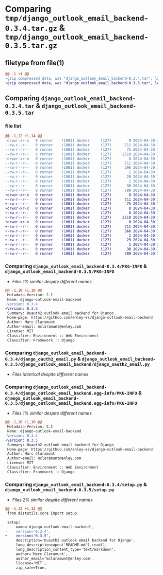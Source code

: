 # Comparing `tmp/django_outlook_email_backend-0.3.4.tar.gz` & `tmp/django_outlook_email_backend-0.3.5.tar.gz`

## filetype from file(1)

```diff
@@ -1 +1 @@
-gzip compressed data, was "django_outlook_email_backend-0.3.4.tar", last modified: Tue Apr 30 18:58:38 2024, max compression
+gzip compressed data, was "django_outlook_email_backend-0.3.5.tar", last modified: Tue Apr 30 19:30:23 2024, max compression
```

## Comparing `django_outlook_email_backend-0.3.4.tar` & `django_outlook_email_backend-0.3.5.tar`

### file list

```diff
@@ -1,12 +1,14 @@
-drwxr-xr-x   0 runner    (1001) docker     (127)        0 2024-04-30 18:58:38.009746 django_outlook_email_backend-0.3.4/
--rw-r--r--   0 runner    (1001) docker     (127)      711 2024-04-30 18:58:38.009746 django_outlook_email_backend-0.3.4/PKG-INFO
--rw-r--r--   0 runner    (1001) docker     (127)       75 2024-04-30 18:58:34.000000 django_outlook_email_backend-0.3.4/README.md
--rw-r--r--   0 runner    (1001) docker     (127)     2510 2024-04-30 18:58:34.000000 django_outlook_email_backend-0.3.4/django_oauth2_email.py
-drwxr-xr-x   0 runner    (1001) docker     (127)        0 2024-04-30 18:58:38.009746 django_outlook_email_backend-0.3.4/django_outlook_email_backend.egg-info/
--rw-r--r--   0 runner    (1001) docker     (127)      711 2024-04-30 18:58:38.000000 django_outlook_email_backend-0.3.4/django_outlook_email_backend.egg-info/PKG-INFO
--rw-r--r--   0 runner    (1001) docker     (127)      296 2024-04-30 18:58:38.000000 django_outlook_email_backend-0.3.4/django_outlook_email_backend.egg-info/SOURCES.txt
--rw-r--r--   0 runner    (1001) docker     (127)        1 2024-04-30 18:58:38.000000 django_outlook_email_backend-0.3.4/django_outlook_email_backend.egg-info/dependency_links.txt
--rw-r--r--   0 runner    (1001) docker     (127)       20 2024-04-30 18:58:38.000000 django_outlook_email_backend-0.3.4/django_outlook_email_backend.egg-info/top_level.txt
--rw-r--r--   0 runner    (1001) docker     (127)        1 2024-04-30 18:58:37.000000 django_outlook_email_backend-0.3.4/django_outlook_email_backend.egg-info/zip-safe
--rw-r--r--   0 runner    (1001) docker     (127)       38 2024-04-30 18:58:38.009746 django_outlook_email_backend-0.3.4/setup.cfg
--rw-r--r--   0 runner    (1001) docker     (127)      789 2024-04-30 18:58:34.000000 django_outlook_email_backend-0.3.4/setup.py
+drwxr-xr-x   0 runner    (1001) docker     (127)        0 2024-04-30 19:30:23.283704 django_outlook_email_backend-0.3.5/
+-rw-r--r--   0 runner    (1001) docker     (127)      711 2024-04-30 19:30:23.283704 django_outlook_email_backend-0.3.5/PKG-INFO
+-rw-r--r--   0 runner    (1001) docker     (127)       75 2024-04-30 19:30:19.000000 django_outlook_email_backend-0.3.5/README.md
+drwxr-xr-x   0 runner    (1001) docker     (127)        0 2024-04-30 19:30:23.279704 django_outlook_email_backend-0.3.5/django_outlook_email_backend/
+-rw-r--r--   0 runner    (1001) docker     (127)        0 2024-04-30 19:30:19.000000 django_outlook_email_backend-0.3.5/django_outlook_email_backend/__init__.py
+-rw-r--r--   0 runner    (1001) docker     (127)     2510 2024-04-30 19:30:19.000000 django_outlook_email_backend-0.3.5/django_outlook_email_backend/django_oauth2_email.py
+drwxr-xr-x   0 runner    (1001) docker     (127)        0 2024-04-30 19:30:23.283704 django_outlook_email_backend-0.3.5/django_outlook_email_backend.egg-info/
+-rw-r--r--   0 runner    (1001) docker     (127)      711 2024-04-30 19:30:23.000000 django_outlook_email_backend-0.3.5/django_outlook_email_backend.egg-info/PKG-INFO
+-rw-r--r--   0 runner    (1001) docker     (127)      366 2024-04-30 19:30:23.000000 django_outlook_email_backend-0.3.5/django_outlook_email_backend.egg-info/SOURCES.txt
+-rw-r--r--   0 runner    (1001) docker     (127)        1 2024-04-30 19:30:23.000000 django_outlook_email_backend-0.3.5/django_outlook_email_backend.egg-info/dependency_links.txt
+-rw-r--r--   0 runner    (1001) docker     (127)       29 2024-04-30 19:30:23.000000 django_outlook_email_backend-0.3.5/django_outlook_email_backend.egg-info/top_level.txt
+-rw-r--r--   0 runner    (1001) docker     (127)        1 2024-04-30 19:30:23.000000 django_outlook_email_backend-0.3.5/django_outlook_email_backend.egg-info/zip-safe
+-rw-r--r--   0 runner    (1001) docker     (127)       38 2024-04-30 19:30:23.283704 django_outlook_email_backend-0.3.5/setup.cfg
+-rw-r--r--   0 runner    (1001) docker     (127)      789 2024-04-30 19:30:19.000000 django_outlook_email_backend-0.3.5/setup.py
```

### Comparing `django_outlook_email_backend-0.3.4/PKG-INFO` & `django_outlook_email_backend-0.3.5/PKG-INFO`

 * *Files 1% similar despite different names*

```diff
@@ -1,10 +1,10 @@
 Metadata-Version: 2.1
 Name: django-outlook-email-backend
-Version: 0.3.4
+Version: 0.3.5
 Summary: Ouauth2 outlook email backend for Django
 Home-page: https://github.com/enley-es/django-outlook-email-backend
 Author: Marc Claramunt
 Author-email: mclaramunt@enley.com
 License: MIT
 Classifier: Environment :: Web Environment
 Classifier: Framework :: Django
```

### Comparing `django_outlook_email_backend-0.3.4/django_oauth2_email.py` & `django_outlook_email_backend-0.3.5/django_outlook_email_backend/django_oauth2_email.py`

 * *Files identical despite different names*

### Comparing `django_outlook_email_backend-0.3.4/django_outlook_email_backend.egg-info/PKG-INFO` & `django_outlook_email_backend-0.3.5/django_outlook_email_backend.egg-info/PKG-INFO`

 * *Files 1% similar despite different names*

```diff
@@ -1,10 +1,10 @@
 Metadata-Version: 2.1
 Name: django-outlook-email-backend
-Version: 0.3.4
+Version: 0.3.5
 Summary: Ouauth2 outlook email backend for Django
 Home-page: https://github.com/enley-es/django-outlook-email-backend
 Author: Marc Claramunt
 Author-email: mclaramunt@enley.com
 License: MIT
 Classifier: Environment :: Web Environment
 Classifier: Framework :: Django
```

### Comparing `django_outlook_email_backend-0.3.4/setup.py` & `django_outlook_email_backend-0.3.5/setup.py`

 * *Files 2% similar despite different names*

```diff
@@ -1,12 +1,12 @@
 from distutils.core import setup
 
 setup(
     name='django-outlook-email-backend',
-    version='0.3.4',
+    version='0.3.5',
     description='Ouauth2 outlook email backend for Django',
     long_description=open('README.md').read(),
     long_description_content_type='text/markdown',
     author='Marc Claramunt',
     author_email='mclaramunt@enley.com',
     license='MIT',
     zip_safe=True,
```

